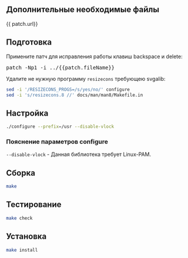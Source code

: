 <package-info :package="package" showsbu2 ></package-info>

<script>
		new Vue({
		el: '#main',
		data: { package: {}, patch: {} },
		mounted: function () {
				this.getPackage('kbd');
				this.getBzipPatch();
		},
		methods: {
			getPackage: function(name) {
					getPackage(name)
					.then(response => this.package = response);
			},
			getBzipPatch: function() {
					getPackage('kbd-patch')
					.then(response => this.patch = response);
			},
		}
  })
</script>

## Дополнительные необходимые файлы

<a :href="patch.url">{{ patch.url}}</a>

## Подготовка

Примените патч для исправления работы клавиш backspace и delete:

<pre class="pre">
patch -Np1 -i ../{{patch.fileName}}
</pre>

Удалите не нужную программу `resizecons` требующею svgalib:

```bash
sed -i '/RESIZECONS_PROGS=/s/yes/no/' configure
sed -i 's/resizecons.8 //' docs/man/man8/Makefile.in
```

## Настройка

```bash
./configure --prefix=/usr --disable-vlock
```

### Пояснение параметров configure

`--disable-vlock` - Данная библиотека требует Linux-PAM.

## Сборка

```bash
make
```

## Тестирование

```bash
make check
```

## Установка

```bash
make install
```
